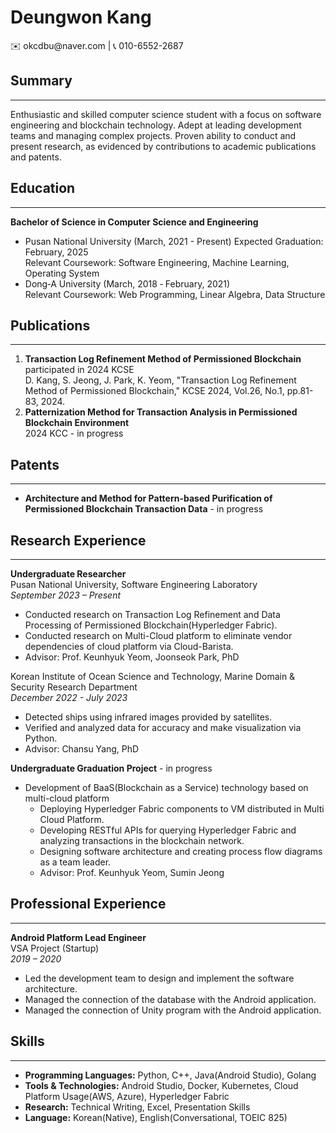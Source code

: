 <h1>Deungwon Kang</h1>
✉️ okcdbu@naver.com | 📞 010-6552-2687 


## Summary
* * *
Enthusiastic and skilled computer science student with a focus on software engineering and blockchain technology. Adept at leading development teams and managing complex projects. Proven ability to conduct and present research, as evidenced by contributions to academic publications and patents. 

## Education
* * *
**Bachelor of Science in Computer Science and Engineering**  
- Pusan National University  (March, 2021 - Present)
	Expected Graduation: February, 2025  
	Relevant Coursework: Software Engineering, Machine Learning, Operating System  
- Dong‑A University (March, 2018 ‑ February, 2021)  
	Relevant Coursework: Web Programming, Linear Algebra, Data Structure

## Publications
* * *
1. **Transaction Log Refinement Method of Permissioned Blockchain**  
   participated in 2024 KCSE  
   D. Kang, S. Jeong, J. Park, K. Yeom, "Transaction Log Refinement Method of Permissioned Blockchain," KCSE 2024, Vol.26, No.1, pp.81-83, 2024.
2. **Patternization Method for Transaction Analysis in Permissioned Blockchain Environment**  
   2024 KCC - in progress

## Patents
* * *
- **Architecture and Method for Pattern-based Purification of Permissioned Blockchain Transaction Data** - in progress

## Research Experience
* * *
**Undergraduate Researcher**  
Pusan National University, Software Engineering Laboratory  
*September 2023 – Present*

- Conducted research on Transaction Log Refinement and Data Processing of Permissioned Blockchain(Hyperledger Fabric).
- Conducted research on Multi-Cloud platform to eliminate vendor dependencies of cloud platform via Cloud-Barista.
- Advisor: Prof. Keunhyuk Yeom, Joonseok Park, PhD

Korean Institute of Ocean Science and Technology, Marine Domain & Security Research Department  
*December 2022 - July 2023*

- Detected ships using infrared images provided by satellites.
- Verified and analyzed data for accuracy and make visualization via Python.  
- Advisor: Chansu Yang, PhD

**Undergraduate Graduation Project**  - in progress  
- Development of BaaS(Blockchain as a Service) technology based on multi-cloud platform
   - Deploying Hyperledger Fabric components to VM distributed in Multi Cloud Platform.
   - Developing RESTful APIs for querying Hyperledger Fabric and analyzing transactions in the blockchain network.
   - Designing software architecture and creating process flow diagrams as a team leader.
   - Advisor: Prof. Keunhyuk Yeom, Sumin Jeong



## Professional Experience
* * *
**Android Platform Lead Engineer**  
VSA Project (Startup)  
*2019 – 2020*

- Led the development team to design and implement the software architecture.
- Managed the connection of the database with the Android application.
- Managed the connection of Unity program with the Android application.

## Skills
* * *
- **Programming Languages:**  Python, C++, Java(Android Studio), Golang
- **Tools & Technologies:** Android Studio, Docker, Kubernetes, Cloud Platform Usage(AWS, Azure), Hyperledger Fabric
- **Research:** Technical Writing, Excel, Presentation Skills
- **Language:** Korean(Native), English(Conversational, TOEIC 825)

